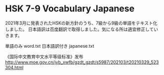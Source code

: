# HSK 7-9 Vocabulary Japanese

2021年3月に発表されたHSKの新方針のうち、7級から9級の単語をテキスト化しました。
日本語訳は百度翻訳で取得しました。気になる所は適宜修正していきます。

単語のみ word.txt
日本語訳付き japanese.txt

《国际中文教育中文水平等级标准》发布
http://www.moe.gov.cn/jyb_xwfb/gzdt_gzdt/s5987/202103/t20210329_523304.html
